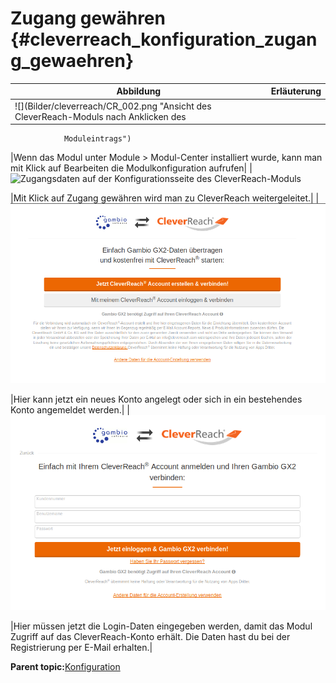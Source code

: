 # Zugang gewähren {#cleverreach_konfiguration_zugang_gewaehren}

|Abbildung|Erläuterung|
|---------|-----------|
|![](Bilder/cleverreach/CR_002.png "Ansicht des CleverReach-Moduls nach Anklicken des
                Moduleintrags")

|Wenn das Modul unter Module \> Modul-Center installiert wurde, kann man mit Klick auf Bearbeiten die Modulkonfiguration aufrufen|
|![](Bilder/cleverreach/CR_003.png "Zugangsdaten auf der Konfigurationsseite des
                CleverReach-Moduls")

|Mit Klick auf Zugang gewähren wird man zu CleverReach weitergeleitet.|
|![](Bilder/cleverreach/20190702_010.png "Account erstellen oder anmelden bei CleverReach")

|Hier kann jetzt ein neues Konto angelegt oder sich in ein bestehendes Konto angemeldet werden.|
|![](Bilder/cleverreach/20190702_009.png "Eingabe der Daten zur Anmeldung bei Cleverreach")

|Hier müssen jetzt die Login-Daten eingegeben werden, damit das Modul Zugriff auf das CleverReach-Konto erhält. Die Daten hast du bei der Registrierung per E-Mail erhalten.|

**Parent topic:**[Konfiguration](7_4_25_4_CleverReach_Konfiguration.md)

